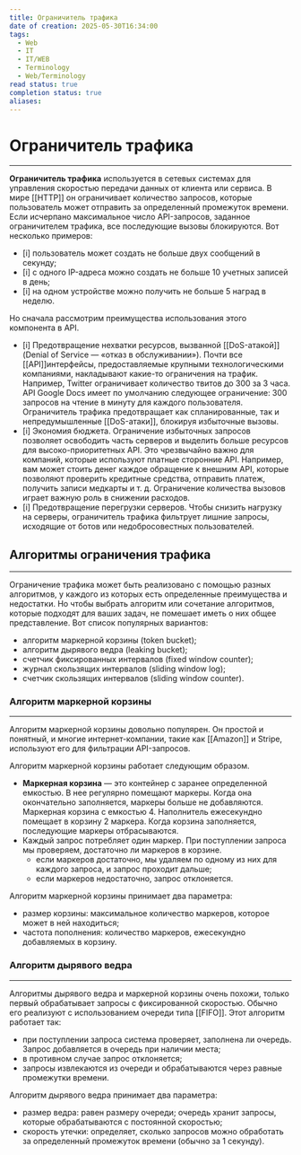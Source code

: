 ```yaml
---
title: Ограничитель трафика
date of creation: 2025-05-30T16:34:00
tags:
  - Web
  - IT
  - IT/WEB
  - Terminology
  - Web/Terminology
read status: true
completion status: true
aliases:
---
```

# Ограничитель трафика
---

**Ограничитель трафика** используется в сетевых системах для управления скоростью передачи данных от клиента или сервиса. В мире [[HTTP]] он ограничивает количество запросов, которые пользователь может отправить за определенный промежуток времени. Если исчерпано максимальное число API-запросов, заданное ограничителем трафика, все последующие вызовы блокируются. Вот несколько примеров:

- [i] пользователь может создать не больше двух сообщений в секунду;
- [i] с одного IP-адреса можно создать не больше 10 учетных записей в день;
- [i] на одном устройстве можно получить не больше 5 наград в неделю.

Но сначала рассмотрим преимущества использования этого компонента в API.

- [i] Предотвращение нехватки ресурсов, вызванной [[DoS-атакой]] (Denial of Service — «отказ в обслуживании»). Почти все [[API]]интерфейсы, предоставляемые крупными технологическими компаниями, накладывают какие-то ограничения на трафик. Например, Twitter ограничивает количество твитов до 300 за 3 часа. API Google Docs имеет по умолчанию следующее ограничение: 300 запросов на чтение в минуту для каждого пользователя. Ограничитель трафика предотвращает как спланированные, так и непредумышленные [[DoS-атаки]], блокируя избыточные вызовы.
- [i] Экономия бюджета. Ограничение избыточных запросов позволяет освободить часть серверов и выделить больше ресурсов для высоко-приоритетных API. Это чрезвычайно важно для компаний, которые используют платные сторонние API. Например, вам может стоить денег каждое обращение к внешним API, которые позволяют проверить кредитные средства, отправить платеж, получить записи медкарты и т. д. Ограничение количества вызовов играет важную роль в снижении расходов.
- [i] Предотвращение перегрузки серверов. Чтобы снизить нагрузку на серверы, ограничитель трафика фильтрует лишние запросы, исходящие от ботов или недобросовестных пользователей.


## Алгоритмы ограничения трафика
---

Ограничение трафика может быть реализовано с помощью разных алгоритмов, у каждого из которых есть определенные преимущества и недостатки. Но чтобы выбрать алгоритм или сочетание алгоритмов, которые подходят для ваших задач, не помешает иметь о них общее представление. Вот список популярных вариантов:

-  алгоритм маркерной корзины (token bucket);
-  алгоритм дырявого ведра (leaking bucket);
-  счетчик фиксированных интервалов (fixed window counter);
-  журнал скользящих интервалов (sliding window log);
-  счетчик скользящих интервалов (sliding window counter).

### Алгоритм маркерной корзины
---
Алгоритм маркерной корзины довольно популярен. Он простой и понятный, и многие интернет-компании, такие как [[Amazon]] и Stripe, используют его для фильтрации API-запросов.

Алгоритм маркерной корзины работает следующим образом.

- **Маркерная корзина** — это контейнер с заранее определенной емкостью. В нее регулярно помещают маркеры. Когда она окончательно заполняется, маркеры больше не добавляются. Маркерная корзина с емкостью 4. Наполнитель ежесекундно помещает в корзину 2 маркера. Когда корзина заполняется, последующие маркеры отбрасываются.
- Каждый запрос потребляет один маркер. При поступлении запроса мы проверяем, достаточно ли маркеров в корзине.
	- если маркеров достаточно, мы удаляем по одному из них для каждого запроса, и запрос проходит дальше;
	- если маркеров недостаточно, запрос отклоняется.

Алгоритм маркерной корзины принимает два параметра:
- размер корзины: максимальное количество маркеров, которое может в ней находиться;
- частота пополнения: количество маркеров, ежесекундно добавляемых в корзину.


### Алгоритм дырявого ведра
---

Алгоритмы дырявого ведра и маркерной корзины очень похожи, только первый обрабатывает запросы с фиксированной скоростью. Обычно его реализуют с использованием очереди типа [[FIFO]]. Этот алгоритм работает так:

- при поступлении запроса система проверяет, заполнена ли очередь. Запрос добавляется в очередь при наличии места;
- в противном случае запрос отклоняется;
- запросы извлекаются из очереди и обрабатываются через равные промежутки времени.

Алгоритм дырявого ведра принимает два параметра:

- размер ведра: равен размеру очереди; очередь хранит запросы, которые обрабатываются с постоянной скоростью;
- скорость утечки: определяет, сколько запросов можно обработать за определенный промежуток времени (обычно за 1 секунду).

